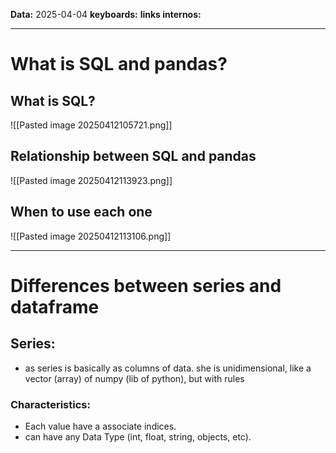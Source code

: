 
**Data:** 2025-04-04
**keyboards:** 
**links internos:** 
___



# What is SQL and pandas?


## What is SQL?

![[Pasted image 20250412105721.png]]


## Relationship between SQL and pandas


![[Pasted image 20250412113923.png]]



## When to use each one

![[Pasted image 20250412113106.png]]



___

# Differences between series and dataframe

## Series: 

- as series is basically as columns of data. she is unidimensional, like a vector (array) of numpy (lib of python), but with rules 

### Characteristics:

- Each value have a associate indices. 
- can have any Data Type (int, float, string, objects, etc).

